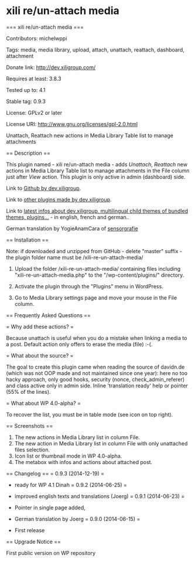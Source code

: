 xili re/un-attach media
=======================

=== xili re/un-attach media ===

Contributors: michelwppi

Tags: media, media library, upload, attach, unattach, reattach, dashboard, attachment

Donate link: http://dev.xiligroup.com/

Requires at least: 3.8.3

Tested up to: 4.1

Stable tag: 0.9.3

License: GPLv2 or later

License URI: http://www.gnu.org/licenses/gpl-2.0.html

Unattach, Reattach new actions in Media Library Table list to manage attachments

== Description ==

This plugin named - xili re/un-attach media - adds *Unattach*, *Reattach* new actions in Media Library Table list to manage attachments in the File column just after *View* action.
This plugin is only active in admin (dashboard) side.

Link to [Github by dev.xiligroup](https://github.com/dev-xiligroup/ "Other xili plugins or themes in dev").

Link to [other plugins made by dev.xiligroup](http://wordpress.org/plugins/search.php?q=xili&sort= "Other xili-plugins").

Link to [latest infos about dev.xiligroup, multilingual child themes of bundled themes, plugins...](http://2014.extend.xiligroup.org/) - in english, french and german..

German translation by YogieAnamCara of [sensorgrafie](http://www.sensorgrafie.de)

== Installation ==

Note: if downloaded and unzipped from GitHub - delete "master" suffix - the plugin folder name must be /xili-re-un-attach-media/

1. Upload the folder /xili-re-un-attach-media/ containing files including "xili-re-un-attach-media.php" to the "/wp-content/plugins/" directory.

2. Activate the plugin through the "Plugins" menu in WordPress.

3. Go to Media Library settings page and move your mouse in the File column.

== Frequently Asked Questions ==

= Why add these actions? =

Because unattach is useful when you do a mistake when linking a media to a post. Default action only offers to erase the media (file) :-(.

= What about the source? =

The goal to create this plugin came when reading the source of davidn.de (which was not OOP made and not maintained since one year): here no too hacky approach, only good hooks, security (nonce, check_admin_referer) and class active only in admin side.
Inline 'translation ready' help or pointer (55% of the lines).

= What about WP 4.0-alpha? =

To recover the list, you must be in table mode (see icon on top right).

== Screenshots ==

1. The new actions in Media Library list in column File.
2. The new action in Media Library list in column File with only unattached files selection.
3. Icon list or thumbnail mode in WP 4.0-alpha.
4. The metabox with infos and actions about attached post.

== Changelog ==
= 0.9.3 (2014-12-19) =
* ready for WP 4.1 Dinah
= 0.9.2 (2014-06-25) =
* improved english texts and translations (Joerg)
= 0.9.1 (2014-06-23) =
* Pointer in single page added,
* German translation by Joerg
= 0.9.0 (2014-06-15) =

* First release

== Upgrade Notice ==

First public version on WP repository
